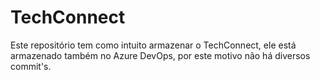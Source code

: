 # TechConnect
Este repositório tem como intuito armazenar o TechConnect, ele está armazenado também no Azure DevOps, por este motivo não há diversos commit's.
